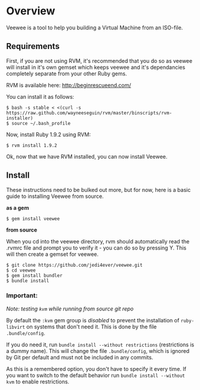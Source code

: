 # Overview

Veewee is a tool to help you building a Virtual Machine from an ISO-file.


## Requirements

First, if you are not using RVM, it's recommended that you do so as veewee will install in it's own gemset which keeps veewee and it's dependancies completely separate from your other Ruby gems.

RVM is available here: http://beginrescueend.com/

You can install it as follows:

    $ bash -s stable < <(curl -s https://raw.github.com/wayneeseguin/rvm/master/binscripts/rvm-installer)
    $ source ~/.bash_profile

Now, install Ruby 1.9.2 using RVM:

    $ rvm install 1.9.2

Ok, now that we have RVM installed, you can now install Veewee.


## Install

These instructions need to be bulked out more, but for now, here is a basic guide to installing Veewee from source.

__as a gem__

    $ gem install veewee

__from source__

When you cd into the veewee directory, rvm should automatically read the .rvmrc file and prompt you to verify it - you can do so by pressing Y. This will then create a gemset for veewee.

    $ git clone https://github.com/jedi4ever/veewee.git
    $ cd veewee
    $ gem install bundler
    $ bundle install

### Important:

_Note: testing `kvm` while running from source git repo_

By default the `:kvm` gem group is *disabled* to prevent the installation of `ruby-libvirt` on systems that don't need it. This is done by the file `.bundle/config`.

If you do need it, run `bundle install --without restrictions` (restrictions is a dummy name). This will change the file `.bundle/config`, which is ignored by Git per default and must not be included in any commits.

As this is a remembered option, you don't have to specify it every time. If you want to switch to the default behavior run `bundle install --without kvm` to enable restrictions.